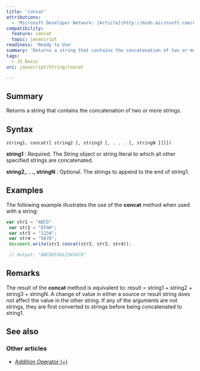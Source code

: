 ```yaml
---
title: 'concat'
attributions:
  - 'Microsoft Developer Network: [Article](http://msdn.microsoft.com/en-us/library/ie/c751eb33(v=vs.94).aspx)'
compatibility:
  feature: concat
  topic: javascript
readiness: 'Ready to Use'
summary: 'Returns a string that contains the concatenation of two or more strings.'
tags:
  - JS_Basic
uri: javascript/String/concat

---
```

## Summary

Returns a string that contains the concatenation of two or more strings.

## Syntax

    string1. concat([ string2 [, string3 [, . . . [, stringN ]]]])

**string1**
:   Required. The String object or string literal to which all other specified strings are concatenated.

**string2,. . ., stringN**
:   Optional. The strings to append to the end of string1.

## Examples

The following example illustrates the use of the **concat** method when used with a string:

``` js
var str1 = "ABCD"
 var str2 = "EFGH";
 var str3 = "1234";
 var str4 = "5678";
 document.write(str1.concat(str2, str3, str4));

 // Output: "ABCDEFGH12345678"
```

## Remarks

The result of the **concat** method is equivalent to: result = string1 + string2 + string3 + stringN. A change of value in either a source or result string does not affect the value in the other string. If any of the arguments are not strings, they are first converted to strings before being concatenated to string1.

## See also

### Other articles

-   [Addition Operator (+)](/javascript/operators/addition)

